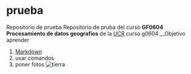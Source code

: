 # prueba
Repositorio de prueba
Repositorio de pruba del curso __GF0604 Procesamiento de datos geografios__ de la [UCR](https://www.ucr.ac.cr/)
curso g0604
__Objetivo aprender
1. [Markdown](https://www.markdowntutorial.com/)
2. usar comandos
3. poner fotos
![tierra](https://upload.wikimedia.org/wikipedia/commons/thumb/1/1f/As08-16-2593.jpg/280px-As08-16-2593.jpg)

